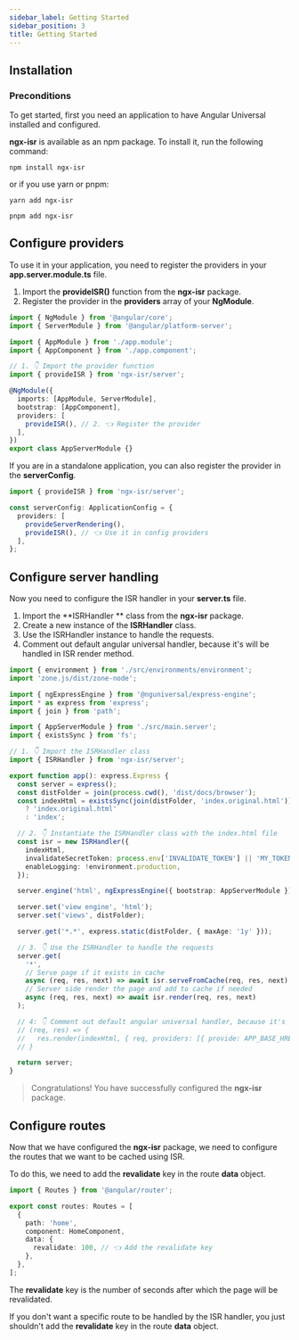 ```yaml
---
sidebar_label: Getting Started
sidebar_position: 3
title: Getting Started
---
```


## Installation

### Preconditions

To get started, first you need an application to have Angular Universal installed and configured.

**ngx-isr** is available as an npm package. To install it, run the following command:

```shell
npm install ngx-isr
```

or if you use yarn or pnpm:

```shell
yarn add ngx-isr
```

```shell
pnpm add ngx-isr
```

## Configure providers

To use it in your application, you need to register the providers in your **app.server.module.ts** file.

1. Import the **provideISR()** function from the **ngx-isr** package.
2. Register the provider in the **providers** array of your **NgModule**.

```typescript
import { NgModule } from '@angular/core';
import { ServerModule } from '@angular/platform-server';

import { AppModule } from './app.module';
import { AppComponent } from './app.component';

// 1. 👇 Import the provider function
import { provideISR } from 'ngx-isr/server';

@NgModule({
  imports: [AppModule, ServerModule],
  bootstrap: [AppComponent],
  providers: [
    provideISR(), // 2. 👈 Register the provider
  ],
})
export class AppServerModule {}
```

If you are in a standalone application, you can also register the provider in the **serverConfig**.

```typescript
import { provideISR } from 'ngx-isr/server';

const serverConfig: ApplicationConfig = {
  providers: [
    provideServerRendering(),
    provideISR(), // 👈 Use it in config providers
  ],
};
```

## Configure server handling

Now you need to configure the ISR handler in your **server.ts** file.

1. Import the **ISRHandler ** class from the **ngx-isr** package.
2. Create a new instance of the **ISRHandler** class.
3. Use the ISRHandler instance to handle the requests.
4. Comment out default angular universal handler, because it's will be handled in ISR render method.

```typescript
import { environment } from './src/environments/environment';
import 'zone.js/dist/zone-node';

import { ngExpressEngine } from '@nguniversal/express-engine';
import * as express from 'express';
import { join } from 'path';

import { AppServerModule } from './src/main.server';
import { existsSync } from 'fs';

// 1. 👇 Import the ISRHandler class
import { ISRHandler } from 'ngx-isr/server';

export function app(): express.Express {
  const server = express();
  const distFolder = join(process.cwd(), 'dist/docs/browser');
  const indexHtml = existsSync(join(distFolder, 'index.original.html'))
    ? 'index.original.html'
    : 'index';

  // 2. 👇 Instantiate the ISRHandler class with the index.html file
  const isr = new ISRHandler({
    indexHtml,
    invalidateSecretToken: process.env['INVALIDATE_TOKEN'] || 'MY_TOKEN',
    enableLogging: !environment.production,
  });

  server.engine('html', ngExpressEngine({ bootstrap: AppServerModule }));

  server.set('view engine', 'html');
  server.set('views', distFolder);

  server.get('*.*', express.static(distFolder, { maxAge: '1y' }));

  // 3. 👇 Use the ISRHandler to handle the requests
  server.get(
    '*',
    // Serve page if it exists in cache
    async (req, res, next) => await isr.serveFromCache(req, res, next),
    // Server side render the page and add to cache if needed
    async (req, res, next) => await isr.render(req, res, next)
  );

  // 4: 👇 Comment out default angular universal handler, because it's will be handled in ISR render method
  // (req, res) => {
  //   res.render(indexHtml, { req, providers: [{ provide: APP_BASE_HREF, useValue: req.baseUrl }] });
  // }

  return server;
}
```

> Congratulations!
> You have successfully configured the **ngx-isr** package.

## Configure routes

Now that we have configured the **ngx-isr** package, we need to configure the routes that
we want to be cached using ISR.

To do this, we need to add the **revalidate** key in the route **data** object.

```typescript
import { Routes } from '@angular/router';

export const routes: Routes = [
  {
    path: 'home',
    component: HomeComponent,
    data: {
      revalidate: 100, // 👈 Add the revalidate key
    },
  },
];
```

The **revalidate** key is the number of seconds after which the page will be revalidated.

If you don't want a specific route to be handled by the ISR handler, you just shouldn't add
the
**revalidate** key in the route **data** object.

